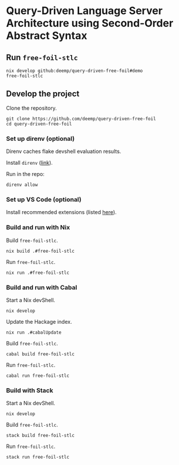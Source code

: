 # Query-Driven Language Server Architecture using Second-Order Abstract Syntax

## Run `free-foil-stlc`

```console
nix develop github:deemp/query-driven-free-foil#demo
free-foil-stlc
```

## Develop the project

Clone the repository.

```console
git clone https://github.com/deemp/query-driven-free-foil
cd query-driven-free-foil
```

### Set up direnv (optional)

Direnv caches flake devshell evaluation results.

Install `direnv` ([link](https://direnv.net/#basic-installation)).

Run in the repo:

```console
direnv allow
```

### Set up VS Code (optional)

Install recommended extensions (listed [here](.vscode/extensions.json)).

### Build and run with Nix

Build `free-foil-stlc`.

```console
nix build .#free-foil-stlc
```

Run `free-foil-stlc`.

```console
nix run .#free-foil-stlc
```

### Build and run with Cabal

Start a Nix devShell.

```console
nix develop
```

Update the Hackage index.

```console
nix run .#cabalUpdate
```

Build `free-foil-stlc`.

```console
cabal build free-foil-stlc
```

Run `free-foil-stlc`.

```console
cabal run free-foil-stlc
```

### Build with Stack

Start a Nix devShell.

```console
nix develop
```

Build `free-foil-stlc`.

```console
stack build free-foil-stlc
```

Run `free-foil-stlc`.

```console
stack run free-foil-stlc
```
